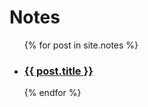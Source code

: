 <h1>Notes</h1>

<ul class="postList">
  {% for post in site.notes %}
  <li>
    <h3>
      <a href="{{ post.url }}"> {{ post.title }} </a>
    </h3>
  </li>
  {% endfor %}
</ul>

